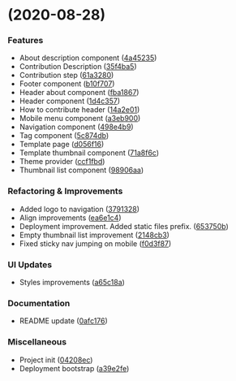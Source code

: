 #  (2020-08-28)


### Features

- About description component ([4a45235](https://github.com/Exlabs/value-driven-templates/commit/4a45235f3c3411154403c5f1291df0d4a1fba25a))
- Contribution Description ([35f4ba5](https://github.com/Exlabs/value-driven-templates/commit/35f4ba530238cb64b7b5d1272637f55bae76e13a))
- Contribution step ([61a3280](https://github.com/Exlabs/value-driven-templates/commit/61a3280427d096a01ebb83d31743d04b6b8f7f9e))
- Footer component ([b10f707](https://github.com/Exlabs/value-driven-templates/commit/b10f707e635e773ee90fbb0a938abac715fc23e5))
- Header about component ([fba1867](https://github.com/Exlabs/value-driven-templates/commit/fba18675d68e81e4e6a3e56131c13976435407f6))
- Header component ([1d4c357](https://github.com/Exlabs/value-driven-templates/commit/1d4c3570202c8eef6bf1b93c251d6d8395abf106))
- How to contribute header ([14a2e01](https://github.com/Exlabs/value-driven-templates/commit/14a2e014464059afacf63fe1c00f02ac1f2b317b))
- Mobile menu component ([a3eb900](https://github.com/Exlabs/value-driven-templates/commit/a3eb900d67a5ffbb29f759b0e6d20fcaad38cadd))
- Navigation component ([498e4b9](https://github.com/Exlabs/value-driven-templates/commit/498e4b977be4cd96f56898b99094c4b90f32495c))
- Tag component ([5c874db](https://github.com/Exlabs/value-driven-templates/commit/5c874db1a12da5f625ed77f82f4b9cb52cf112bb))
- Template page ([d056f16](https://github.com/Exlabs/value-driven-templates/commit/d056f161a23241f76a4b5a51a390d18e0d04f24e))
- Template thumbnail component ([71a8f6c](https://github.com/Exlabs/value-driven-templates/commit/71a8f6cb04e88e406214bd038f6e4c4ae54e9f39))
- Theme provider ([ccf1fbd](https://github.com/Exlabs/value-driven-templates/commit/ccf1fbd240a6c9dd7e237d13d19794a71e930b21))
- Thumbnail list component ([98906aa](https://github.com/Exlabs/value-driven-templates/commit/98906aa92c481e59c38e11a9eb7f7304b7e17f35))


### Refactoring & Improvements

- Added logo to navigation ([3791328](https://github.com/Exlabs/value-driven-templates/commit/37913282b9f0c94ec09ee7e5e1ad0bf0bf997865))
- Align improvements ([ea6e1c4](https://github.com/Exlabs/value-driven-templates/commit/ea6e1c4dd627a542b176387a8d0c4b4ec14e4485))
- Deployment improvement. Added static files prefix. ([653750b](https://github.com/Exlabs/value-driven-templates/commit/653750b2629faa9adbffb5e0557a18f3ad409258))
- Empty thumbnail list improvement ([2148cb3](https://github.com/Exlabs/value-driven-templates/commit/2148cb37f7b1c79065779ffa990a7402b0d93227))
- Fixed sticky nav jumping on mobile ([f0d3f87](https://github.com/Exlabs/value-driven-templates/commit/f0d3f87e6cd8704b03de76a276cd0fd237c95f78))


### UI Updates

- Styles improvements ([a65c18a](https://github.com/Exlabs/value-driven-templates/commit/a65c18ac9981051f4c6b4adfcd6f413fe10fa581))


### Documentation

- README update ([0afc176](https://github.com/Exlabs/value-driven-templates/commit/0afc176400094e06634b7cb2258e9e8010cc2158))


### Miscellaneous

- Project init ([04208ec](https://github.com/Exlabs/value-driven-templates/commit/04208ec6c8d93cf27dd90b089e6ac5c784e3db96))
- Deployment bootstrap ([a39e2fe](https://github.com/Exlabs/value-driven-templates/commit/a39e2fed4d0e4d4d48cfbc0fb6f18e3e86730218))

